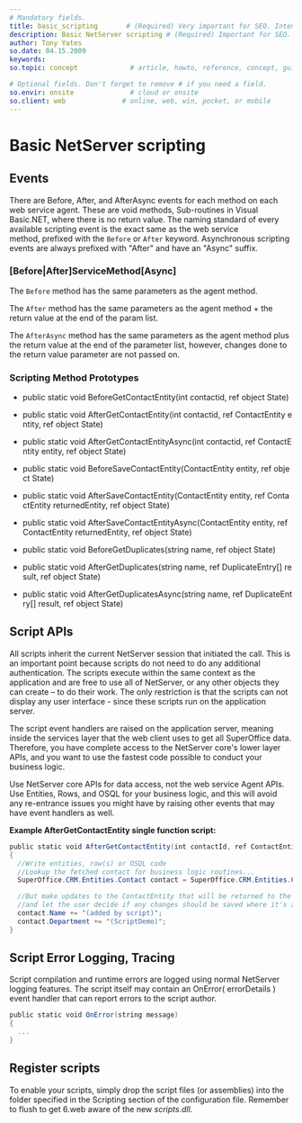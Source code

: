 ```yaml
---
# Mandatory fields.
title: basic_scripting       # (Required) Very important for SEO. Intent in a unique string of 43-59 chars including spaces.
description: Basic NetServer scripting # (Required) Important for SEO. Recommended character length is 115-145 characters including spaces.
author: Tony Yates
so.date: 04.15.2009
keywords:
so.topic: concept             # article, howto, reference, concept, guide

# Optional fields. Don't forget to remove # if you need a field.
so.envir: onsite              # cloud or onsite
so.client: web              # online, web, win, pocket, or mobile
---
```


# Basic NetServer scripting

## Events

There are Before, After, and AfterAsync events for each method on each web service agent. These are void methods, Sub-routines in Visual Basic.NET, where there is no return value. The naming standard of every available scripting event is the exact same as the web service method, prefixed with the `Before` or `After` keyword. Asynchronous scripting events are always prefixed with "After" and have an "Async" suffix.

### \[Before|After\]ServiceMethod\[Async\]

The `Before` method has the same parameters as the agent method.

The `After` method has the same parameters as the agent method + the return value at the end of the param list.

The `AfterAsync` method has the same parameters as the agent method plus the return value at the end of the parameter list, however, changes done to the return value parameter are not passed on.

### Scripting Method Prototypes

* public static void BeforeGetContactEntity(int contactid, ref object State)
* public static void AfterGetContactEntity(int contactid, ref ContactEntity entity, ref object State)
* public static void AfterGetContactEntityAsync(int contactid, ref ContactEntity entity, ref object State)

* public static void BeforeSaveContactEntity(ContactEntity entity, ref object State)
* public static void AfterSaveContactEntity(ContactEntity entity, ref ContactEntity returnedEntity, ref object State)
* public static void AfterSaveContactEntityAsync(ContactEntity entity, ref ContactEntity returnedEntity, ref object State)

* public static void BeforeGetDuplicates(string name, ref object State)
* public static void AfterGetDuplicates(string name, ref DuplicateEntry\[\] result, ref object State)
* public static void AfterGetDuplicatesAsync(string name, ref DuplicateEntry\[\] result, ref object State)

## Script APIs

All scripts inherit the current NetServer session that initiated the call. This is an important point because scripts do not need to do any additional authentication. The scripts execute within the same context as the application and are free to use all of NetServer, or any other objects they can create – to do their work. The only restriction is that the scripts can not display any user interface - since these scripts run on the application server.

The script event handlers are raised on the application server, meaning inside the services layer that the web client uses to get all SuperOffice data. Therefore, you have complete access to the NetServer core's lower layer APIs, and you want to use the fastest code possible to conduct your business logic.  

Use NetServer core APIs for data access, not the web service Agent APIs. Use Entities, Rows, and OSQL for your business logic, and this will avoid any re-entrance issues you might have by raising other events that may have event handlers as well.

**Example AfterGetContactEntity single function script:**

```csharp
public static void AfterGetContactEntity(int contactId, ref ContactEntity contact, ref object state)
{
  //Write entities, row(s) or OSQL code
  //Lookup the fetched contact for business logic routines...
  SuperOffice.CRM.Entities.Contact contact = SuperOffice.CRM.Entities.Contact.GetFromIdxContactId(contactId);

  //But make updates to the ContactEntity that will be returned to the web client
  //and let the user decide if any changes should be saved where it's appropriate.
  contact.Name += "(added by script)";
  contact.Department += "(ScriptDemo)";
}
```

## Script Error Logging, Tracing

Script compilation and runtime errors are logged using normal NetServer logging features. The script itself may contain an OnError( errorDetails ) event handler that can report errors to the script author.

```csharp
public static void OnError(string message)
{
  ...
}
```

## Register scripts

To enable your scripts, simply drop the script files (or assemblies) into the folder specified in the Scripting section of the configuration file. Remember to flush to get 6.web aware of the new *scripts.dll*.
